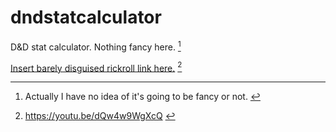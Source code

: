 # dndstatcalculator
D&D stat calculator. Nothing fancy here. [^1]

[^1]: Actually I have no idea of it's going to be fancy or not. [^2]
[^2]: Depending on whether this project lasts 18 hours or 18 days. More is better.

[Insert barely disguised rickroll link here.](https://youtu.be/dQw4w9WgXcQ) [^3]

[^3]: https://youtu.be/dQw4w9WgXcQ [^4]
[^4]: Wait a secon—
